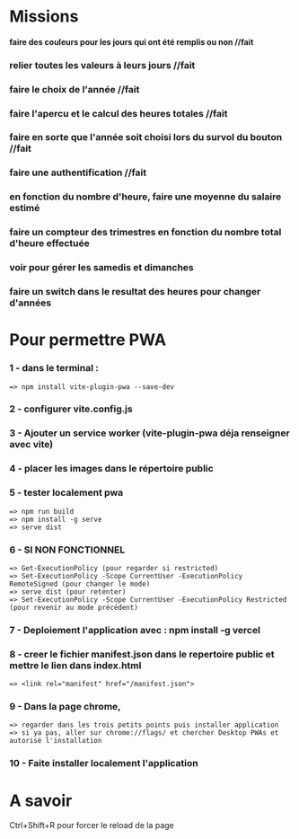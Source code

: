 # Missions

#### faire des couleurs pour les jours qui ont été remplis ou non //fait
### relier toutes les valeurs à leurs jours  //fait
### faire le choix de l'année    //fait
### faire l'apercu et le calcul des heures totales   //fait
### faire en sorte que l'année soit choisi lors du survol du bouton  //fait
### faire une authentification //fait

### en fonction du nombre d'heure, faire une moyenne du salaire estimé
### faire un compteur des trimestres en fonction du nombre total d'heure effectuée
### voir pour gérer les samedis et dimanches
### faire un switch dans le resultat des heures pour changer d'années

# Pour permettre PWA

### 1 - dans le terminal : 
    => npm install vite-plugin-pwa --save-dev   
### 2 - configurer vite.config.js
### 3 - Ajouter un service worker (vite-plugin-pwa déja renseigner avec vite)
### 4 - placer les images dans le répertoire public
### 5 - tester localement pwa
    => npm run build
    => npm install -g serve
    => serve dist
### 6 - SI NON FONCTIONNEL
    => Get-ExecutionPolicy (pour regarder si restricted)
    => Set-ExecutionPolicy -Scope CurrentUser -ExecutionPolicy RemoteSigned (pour changer le mode)
    => serve dist (pour retenter)
    => Set-ExecutionPolicy -Scope CurrentUser -ExecutionPolicy Restricted (pour revenir au mode précédent)
### 7 - Deploiement l'application avec : npm install -g vercel
### 8 - creer le fichier manifest.json dans le repertoire public et mettre le lien dans index.html
    => <link rel="manifest" href="/manifest.json">
### 9 - Dans la page chrome, 
    => regarder dans les trois petits points puis installer application
    => si ya pas, aller sur chrome://flags/ et chercher Desktop PWAs et autorisé l'installation
### 10 - Faite installer localement l'application


# A savoir

Ctrl+Shift+R pour forcer le reload de la page
